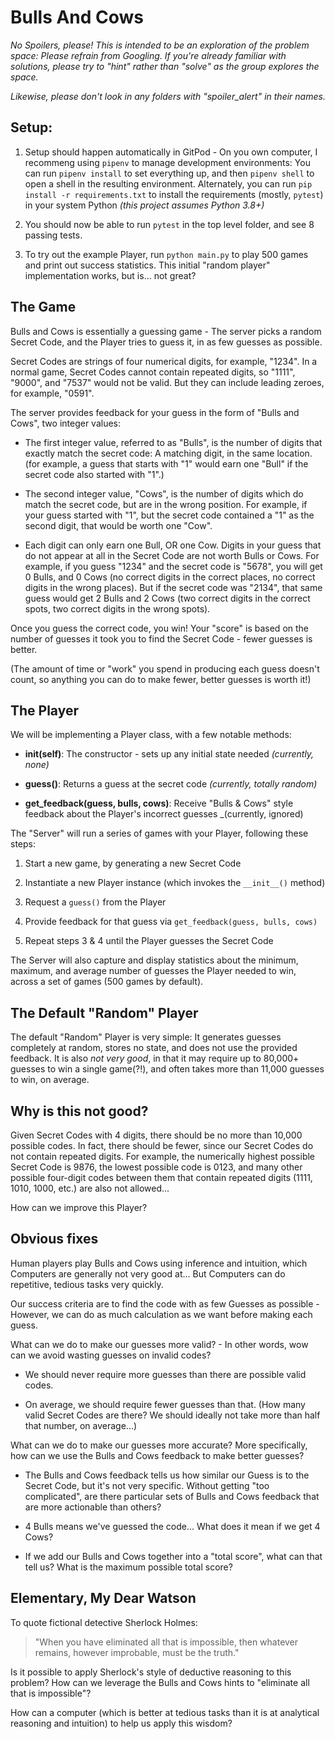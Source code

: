 # Bulls And Cows

_No Spoilers, please! This is intended to be an exploration of the problem space: Please refrain from Googling. If you're already familiar with solutions, please try to "hint" rather than "solve" as the group explores the space._

_Likewise, please don't look in any folders with "spoiler_alert" in their names._

## Setup:

 1. Setup should happen automatically in GitPod - On you own computer, I recommeng using `pipenv` to manage development environments: You can run `pipenv install` to set everything up, and then `pipenv shell` to open a shell in the resulting environment. Alternately, you can run `pip install -r requirements.txt` to install the requirements (mostly, `pytest`) in your system Python _(this project assumes Python 3.8+)_

 2. You should now be able to run `pytest` in the top level folder, and see 8 passing tests.

 3. To try out the example Player, run `python main.py` to play 500 games and print out success statistics. This initial "random player" implementation works, but is... not great?

## The Game

Bulls and Cows is essentially a guessing game - The server picks a random Secret Code, and the Player tries to guess it, in as few guesses as possible.

Secret Codes are strings of four numerical digits, for example, "1234". In a normal game, Secret Codes cannot contain repeated digits, so "1111", "9000", and "7537" would not be valid. But they can include leading zeroes, for example, "0591".

The server provides feedback for your guess in the form of "Bulls and Cows", two integer values:

* The first integer value, referred to as "Bulls", is the number of digits that exactly match the secret code: A matching digit, in the same location. (for example, a guess that starts with "1" would earn one "Bull" if the secret code also started with "1".)

* The second integer value, "Cows", is the number of digits which do match the secret code, but are in the wrong position. For example, if your guess started with "1", but the secret code contained a "1" as the second digit, that would be worth one "Cow".

* Each digit can only earn one Bull, OR one Cow. Digits in your guess that do not appear at all in the Secret Code are not worth Bulls or Cows. For example, if you guess "1234" and the secret code is "5678", you will get 0 Bulls, and 0 Cows (no correct digits in the correct places, no correct digits in the wrong places). But if the secret code was "2134", that same guess would get 2 Bulls and 2 Cows (two correct digits in the correct spots, two correct digits in the wrong spots).

Once you guess the correct code, you win! Your "score" is based on the number of guesses it took you to find the Secret Code - fewer guesses is better.

(The amount of time or "work" you spend in producing each guess doesn't count, so anything you can do to make fewer, better guesses is worth it!)

## The Player

We will be implementing a Player class, with a few notable methods:

* **__init__(self)**: The constructor - sets up any initial state needed _(currently, none)_

* **guess()**: Returns a guess at the secret code _(currently, totally random)_

* **get_feedback(guess, bulls, cows)**: Receive "Bulls & Cows" style feedback about the Player's incorrect guesses _(currently, ignored)

The "Server" will run a series of games with your Player, following these steps:

   1. Start a new game, by generating a new Secret Code

   2. Instantiate a new Player instance (which invokes the `__init__()` method)

   3. Request a `guess()` from the Player

   4. Provide feedback for that guess via `get_feedback(guess, bulls, cows)`

   5. Repeat steps 3 & 4 until the Player guesses the Secret Code

The Server will also capture and display statistics about the minimum, maximum, and average number of guesses the Player needed to win, across a set of games (500 games by default).

## The Default "Random" Player

The default "Random" Player is very simple: It generates guesses completely at random, stores no state, and does not use the provided feedback. It is also _not very good_, in that it may require up to 80,000+ guesses to win a single game(?!), and often takes more than 11,000 guesses to win, on average.

## Why is this not good?

Given Secret Codes with 4 digits, there should be no more than 10,000 possible codes. In fact, there should be fewer, since our Secret Codes do not contain repeated digits. For example, the numerically highest possible Secret Code is 9876, the lowest possible code is 0123, and many other possible four-digit codes between them that contain repeated digits (1111, 1010, 1000, etc.) are also not allowed...

How can we improve this Player?

## Obvious fixes

Human players play Bulls and Cows using inference and intuition, which Computers are generally not very good at... But Computers can do repetitive, tedious tasks very quickly.

Our success criteria are to find the code with as few Guesses as possible - However, we can do as much calculation as we want before making each guess.

What can we do to make our guesses more valid? - In other words, wow can we avoid wasting guesses on invalid codes?

* We should never require more guesses than there are possible valid codes.

* On average, we should require fewer guesses than that. (How many valid Secret Codes are there? We should ideally not take more than half that number, on average...)

What can we do to make our guesses more accurate? More specifically, how can we use the Bulls and Cows feedback to make better guesses?

* The Bulls and Cows feedback tells us how similar our Guess is to the Secret Code, but it's not very specific. Without getting "too complicated", are there particular sets of Bulls and Cows feedback that are more actionable than others?

* 4 Bulls means we've guessed the code... What does it mean if we get 4 Cows?

* If we add our Bulls and Cows together into a "total score", what can that tell us? What is the maximum possible total score?

## Elementary, My Dear Watson

To quote fictional detective Sherlock Holmes:

> "When you have eliminated all that is impossible, then whatever remains,
however improbable, must be the truth."

Is it possible to apply Sherlock's style of deductive reasoning to this problem? How can we leverage the Bulls and Cows hints to "eliminate all that is impossible"?

How can a computer (which is better at tedious tasks than it is at analytical reasoning and intuition) to help us apply this wisdom?

